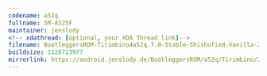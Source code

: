 ```yaml
---
codename: a52q
fullname: SM-A525F
maintainer: jenslody
<!-- xdathread: [optional, your XDA Thread link]-->
filename: BootleggersROM-Tirimbino4a52q.7.0-Stable-Shishufied-Vanilla-20230211-024652.zip
buildsize: 1126723977
mirrorlink: https://android.jenslody.de/BootleggersROM/a52q/Tirimbino/20230211-024652/BootleggersROM-Tirimbino4a52q.7.0-Stable-Shishufied-Vanilla-20230211-024652.zip
---
```


